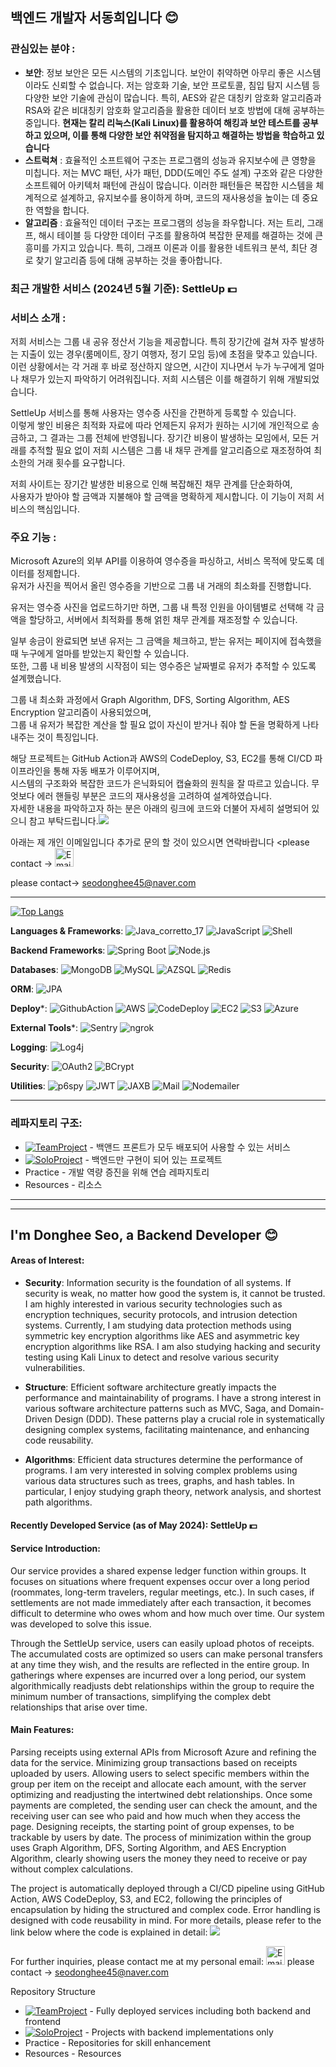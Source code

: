 ## 백엔드 개발자 서동희입니다 😊
### 관심있는 분야 : 
-  **보안**: 정보 보안은 모든 시스템의 기초입니다. 보안이 취약하면 아무리 좋은 시스템이라도 신뢰할 수 없습니다. 저는 암호화 기술, 보안 프로토콜, 침입 탐지 시스템 등 다양한 보안 기술에 관심이 많습니다. 특히, AES와 같은 대칭키 암호화 알고리즘과 RSA와 같은 비대칭키 암호화 알고리즘을 활용한 데이터 보호 방법에 대해 공부하는 중입니다. **현재는 칼리 리눅스(Kali Linux)를 활용하여 해킹과 보안 테스트를 공부하고 있으며, 이를 통해 다양한 보안 취약점을 탐지하고 해결하는 방법을 학습하고 있습니다**
-  **스트럭쳐** : 효율적인 소프트웨어 구조는 프로그램의 성능과 유지보수에 큰 영향을 미칩니다. 저는 MVC 패턴, 사가 패턴, DDD(도메인 주도 설계) 구조와 같은 다양한 소프트웨어 아키텍처 패턴에 관심이 많습니다. 이러한 패턴들은 복잡한 시스템을 체계적으로 설계하고, 유지보수를 용이하게 하며, 코드의 재사용성을 높이는 데 중요한 역할을 합니다.
-  **알고리즘** : 효율적인 데이터 구조는 프로그램의 성능을 좌우합니다. 저는 트리, 그래프, 해시 테이블 등 다양한 데이터 구조를 활용하여 복잡한 문제를 해결하는 것에 큰 흥미를 가지고 있습니다. 특히, 그래프 이론과 이를 활용한 네트워크 분석, 최단 경로 찾기 알고리즘 등에 대해 공부하는 것을 좋아합니다.
### 최근 개발한 서비스 (2024년 5월 기준): SettleUp 💵 
### 서비스 소개 :
저희 서비스는 그룹 내 공유 정산서 기능을 제공합니다. 특히 장기간에 걸쳐 자주 발생하는 지출이 있는 경우(룸메이트, 장기 여행자, 정기 모임 등)에 초점을 맞추고 있습니다. </br>
이런 상황에서는 각 거래 후 바로 정산하지 않으면, 시간이 지나면서 누가 누구에게 얼마나 채무가 있는지 파악하기 어려워집니다. 저희 시스템은 이를 해결하기 위해 개발되었습니다.</br>

SettleUp 서비스를 통해 사용자는 영수증 사진을 간편하게 등록할 수 있습니다.</br>
이렇게 쌓인 비용은 최적화 자료에 따라 언제든지 유저가 원하는 시기에 개인적으로 송금하고, 그 결과는 그룹 전체에 반영됩니다. 장기간 비용이 발생하는 모임에서, 모든 거래를 추적할 필요 없이 저희 시스템은 그룹 내 채무 관계를 알고리즘으로 재조정하여 최소한의 거래 횟수를 요구합니다.</br>

저희 사이트는 장기간 발생한 비용으로 인해 복잡해진 채무 관계를 단순화하여,</br>
사용자가 받아야 할 금액과 지불해야 할 금액을 명확하게 제시합니다. 이 기능이 저희 서비스의 핵심입니다.</br>

### 주요 기능 : 
Microsoft Azure의 외부 API를 이용하여 영수증을 파싱하고, 서비스 목적에 맞도록 데이터를 정제합니다. </br>
유저가 사진을 찍어서 올린 영수증을 기반으로 그룹 내 거래의 최소화를 진행합니다.

유저는 영수증 사진을 업로드하기만 하면, 그룹 내 특정 인원을 아이템별로 선택해 각 금액을 할당하고, 서버에서 최적화를 통해 얽힌 채무 관계를 재조정할 수 있습니다.</br>

일부 송금이 완료되면 보낸 유저는 그 금액을 체크하고, 받는 유저는 페이지에 접속했을 때 누구에게 얼마를 받았는지 확인할 수 있습니다.</br>
또한, 그룹 내 비용 발생의 시작점이 되는 영수증은 날짜별로 유저가 추적할 수 있도록 설계했습니다.</br>

그룹 내 최소화 과정에서 Graph Algorithm, DFS, Sorting Algorithm, AES Encryption 알고리즘이 사용되었으며,</br>
그룹 내 유저가 복잡한 계산을 할 필요 없이 자신이 받거나 줘야 할 돈을 명확하게 나타내주는 것이 특징입니다.

해당 프로젝트는 GitHub Action과 AWS의 CodeDeploy, S3, EC2를 통해 CI/CD 파이프라인을 통해 자동 배포가 이루어지며, </br>
시스템의 구조화와 복잡한 코드가 은닉화되어 캡슐화의 원칙을 잘 따르고 있습니다. 무엇보다 에러 핸들링 부분은 코드의 재사용성을 고려하여 설계하였습니다.</br>
자세한 내용을 파악하고자 하는 분은 아래의 링크에 코드와 더불어 자세히 설명되어 있으니 참고 부탁드립니다.<a href="https://github.com/Settle-Up/settle-up-server"><img src="https://img.shields.io/badge/GitHub-007396?style=flat-square&logo=GitHub&logoColor=white&link=https://github.com/donghee9"/></a>

아래는 제 개인 이메일입니다 추가로 문의 할 것이 있으시면 연락바랍니다
<please contact -> <a href="mailto:seodonghee45@naver.com">
  <img src="https://cdn.jsdelivr.net/gh/dmhendricks/signature-social-icons/icons/round-flat-filled/50px/mail.png" alt="Email" title="Send Email" width="30" height="30" />
</a>

please contact-> seodonghee45@naver.com

-------------------------------------------------------------------------------------------------------------------------------------------------------------------------------------------

[![Top Langs](https://github-readme-stats.vercel.app/api/top-langs/?username=donghee9&layout=donut&theme=merko)](https://github.com/anuraghazra/github-readme-stats)</br>

**Languages & Frameworks**:
![Java_corretto_17](https://img.shields.io/badge/Java_corretto_17-007396?style=flat-square&logo=java&logoColor=white)
![JavaScript](https://img.shields.io/badge/JavaScript-FFD23F?style=flat-square&logo=JavaScript&logoColor=white)
![Shell](https://img.shields.io/badge/Shell-A5DD9B?style=flat-square&logo=Shell&logoColor=white)

**Backend Frameworks**:
![Spring Boot](https://img.shields.io/badge/Spring_Boot-6DB33F?style=flat-square&logo=spring&logoColor=white)
![Node.js](https://img.shields.io/badge/Node.js-A5DD9B?style=flat-square&logo=Node.js&logoColor=white)

**Databases**:
![MongoDB](https://img.shields.io/badge/MongoDB-78A083?style=flat-square&logo=MongoDB&logoColor=white)
![MySQL](https://img.shields.io/badge/MySQL-59B4C3?style=flat-square&logo=MySQL&logoColor=white)
![AZSQL](https://img.shields.io/badge/AZSQL-50C4ED?style=flat-square&logo=MySQL&logoColor=white)
![Redis](https://img.shields.io/badge/Redis-EE4266?style=flat-square&logo=Redis&logoColor=white)

**ORM**:
![JPA](https://img.shields.io/badge/JPA-59666C?style=flat-square&logo=hibernate&logoColor=white)

**Deploy***:
![GithubAction](https://img.shields.io/badge/GithubAction-EE4266?style=flat-square&logo=Github&logoColor=white)
![AWS](https://img.shields.io/badge/AWS-FF6631?style=flat-square&logo=AWS&logoColor=white)
![CodeDeploy](https://img.shields.io/badge/CodeDeploy-006400?style=flat-square&logo=AWS&logoColor=white)
![EC2](https://img.shields.io/badge/EC2-FF6600?style=flat-square&logo=EC2&logoColor=white)
![S3](https://img.shields.io/badge/S3-A5DD9B?style=flat-square&logo=S3&logoColor=white)
![Azure](https://img.shields.io/badge/Azure-0078D4?style=flat-square&logo=microsoft&logoColor=white)

**External Tools***:
![Sentry](https://img.shields.io/badge/Sentry-EE4266?style=flat-square&logo=Sentry&logoColor=white)
![ngrok](https://img.shields.io/badge/ngrok-1F1E25?style=flat-square&logo=ngrok&logoColor=white)

**Logging**:
![Log4j](https://img.shields.io/badge/Log4j-FF4500?style=flat-square&logo=apache&logoColor=white)

**Security**:
![OAuth2](https://img.shields.io/badge/OAuth2-4285F4?style=flat-square&logo=oauth&logoColor=white)
![BCrypt](https://img.shields.io/badge/BCrypt-FF4500?style=flat-square&logo=security&logoColor=white)


**Utilities**:
![p6spy](https://img.shields.io/badge/p6spy-00ACC1?style=flat-square&logo=database&logoColor=white)
![JWT](https://img.shields.io/badge/JWT-ED8B00?style=flat-square&logo=json-web-tokens&logoColor=white)
![JAXB](https://img.shields.io/badge/JAXB-9C27B0?style=flat-square&logo=java&logoColor=white)
![Mail](https://img.shields.io/badge/Mail-D14836?style=flat-square&logo=gmail&logoColor=white)
![Nodemailer](https://img.shields.io/badge/Nodemailer-007396?style=flat-square&logo=nodemailer&logoColor=white)


---------------------------------------------------------------------------------------------------------------------------
### 레파지토리 구조:
- [![TeamProject](https://img.shields.io/badge/TeamProject-EE4266?style=flat-square&logo=GitHub&logoColor=white)](https://github.com/donghee9?tab=repositories&q=TeamProject&type=&language=&sort=name) - 백앤드 프론트가 모두 배포되어 사용할 수 있는 서비스
- [![SoloProject](https://img.shields.io/badge/SoloProject-3498DB?style=flat-square&logo=GitHub&logoColor=white)](https://github.com/donghee9?tab=repositories&q=SoloProject&type=&language=&sort=name) - 백엔드만 구현이 되어 있는 프로젝트
- Practice - 개발 역량 증진을 위해 연습 레파지토리</br>
- Resources - 리소스 


------------------------------------------------------------------------------
--------------------------------------------------------------------------------
## I'm Donghee Seo, a Backend Developer 😊
#### Areas of Interest:
- **Security**: Information security is the foundation of all systems. If security is weak, no matter how good the system is, it cannot be trusted. I am highly interested in various security technologies such as encryption techniques, security protocols, and intrusion detection systems. Currently, I am studying data protection methods using symmetric key encryption algorithms like AES and asymmetric key encryption algorithms like RSA. I am also studying hacking and security testing using Kali Linux to detect and resolve various security vulnerabilities.
  
- **Structure**: Efficient software architecture greatly impacts the performance and maintainability of programs. I have a strong interest in various software architecture patterns such as MVC, Saga, and Domain-Driven Design (DDD). These patterns play a crucial role in systematically designing complex systems, facilitating maintenance, and enhancing code reusability.
  
- **Algorithms**: Efficient data structures determine the performance of programs. I am very interested in solving complex problems using various data structures such as trees, graphs, and hash tables. In particular, I enjoy studying graph theory, network analysis, and shortest path algorithms.
  
#### Recently Developed Service (as of May 2024): SettleUp 💵
#### Service Introduction:
Our service provides a shared expense ledger function within groups. It focuses on situations where frequent expenses occur over a long period (roommates, long-term travelers, regular meetings, etc.). In such cases, if settlements are not made immediately after each transaction, it becomes difficult to determine who owes whom and how much over time. Our system was developed to solve this issue.

Through the SettleUp service, users can easily upload photos of receipts. The accumulated costs are optimized so users can make personal transfers at any time they wish, and the results are reflected in the entire group. In gatherings where expenses are incurred over a long period, our system algorithmically readjusts debt relationships within the group to require the minimum number of transactions, simplifying the complex debt relationships that arise over time.

#### Main Features:
Parsing receipts using external APIs from Microsoft Azure and refining the data for the service.
Minimizing group transactions based on receipts uploaded by users.
Allowing users to select specific members within the group per item on the receipt and allocate each amount, with the server optimizing and readjusting the intertwined debt relationships.
Once some payments are completed, the sending user can check the amount, and the receiving user can see who paid and how much when they access the page.
Designing receipts, the starting point of group expenses, to be trackable by users by date.
The process of minimization within the group uses Graph Algorithm, DFS, Sorting Algorithm, and AES Encryption Algorithm, clearly showing users the money they need to receive or pay without complex calculations.

The project is automatically deployed through a CI/CD pipeline using GitHub Action, AWS CodeDeploy, S3, and EC2, following the principles of encapsulation by hiding the structured and complex code. Error handling is designed with code reusability in mind. For more details, please refer to the link below where the code is explained in detail:
<a href="https://github.com/Settle-Up/settle-up-server"><img src="https://img.shields.io/badge/GitHub-007396?style=flat-square&logo=GitHub&logoColor=white&link=https://github.com/donghee9"/></a>

For further inquiries, please contact me at my personal email:
<a href="mailto:seodonghee45@naver.com"><img src="https://cdn.jsdelivr.net/gh/dmhendricks/signature-social-icons/icons/round-flat-filled/50px/mail.png" alt="Email" title="Send Email" width="30" height="30" /></a>
please contact -> seodonghee45@naver.com

Repository Structure
 - [![TeamProject](https://img.shields.io/badge/TeamProject-EE4266?style=flat-square&logo=GitHub&logoColor=white)](https://github.com/donghee9?tab=repositories&q=TeamProject&type=&language=&sort=name) - Fully deployed services including both backend and frontend
 - [![SoloProject](https://img.shields.io/badge/SoloProject-3498DB?style=flat-square&logo=GitHub&logoColor=white)](https://github.com/donghee9?tab=repositories&q=SoloProject&type=&language=&sort=name)  - Projects with backend implementations only
 - Practice - Repositories for skill enhancement
 - Resources - Resources
